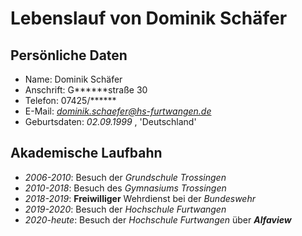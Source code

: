 # Lebenslauf von Dominik Schäfer

## Persönliche Daten

- Name:		Dominik Schäfer
- Anschrift:	G******straße 30
- Telefon:	07425/******
- E-Mail:	*dominik.schaefer@hs-furtwangen.de*
- Geburtsdaten:	*02.09.1999* , 'Deutschland'


## Akademische Laufbahn

* *2006-2010*:	Besuch der *Grundschule Trossingen*
* *2010-2018*:	Besuch des *Gymnasiums Trossingen*
* *2018-2019*:	**Freiwilliger** Wehrdienst bei der *Bundeswehr*
* *2019-2020*:	Besuch der *Hochschule Furtwangen*
* *2020-heute*:	Besuch der *Hochschule Furtwangen* über ***Alfaview***

